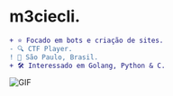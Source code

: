 
#                                                                    m3ciecli.



```diff
+ ⭐ Focado em bots e criação de sites.
- 🔍 CTF Player.
! 📍 São Paulo, Brasil.
+ 🛠️ Interessado em Golang, Python & C.
```

<img align="center" alt="GIF" src="https://cdn.discordapp.com/attachments/790761120691781632/811983770089029663/ezgif.com-gif-maker_3.jpg"/>











 
